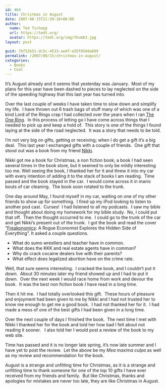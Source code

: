 ```yaml
---
id: 464
title: Christmas in August
date: 2007-08-15T21:59:18+00:00
author:
  name: Ted Tschopp
  url: https://tedt.org/
  avatar: https://tedt.org/img/thumb3.jpg
layout: post

guid: 7bf52b51-dc5c-4533-ae4f-e55f850da699
permalink: /2007/08/15/christmas-in-august/
categories:
  - Books
  - Cool
---
```

It’s August already and it seems that yesterday was January.  Most of my plans for this year have been dashed to pieces to lay neglected on the side of the speeding highway that this last year has turned into.

Over the last couple of weeks I have taken time to slow down and simplify my life.  I have thrown out 6 trash bags of stuff many of which was one of a kind Lord of the Rings crap I had collected over the years when I ran [The One Ring](http://www.theonering.com/).  In this process of letting go I have come across things that I needed to pick up and keep a hold of.  This story is one of the things I found laying at the side of the road neglected.  It was a story that needs to be told.

I’m not very big on gifts, getting or receiving; when I do get a gift it’s a big deal.  This last year I exchanged gifts with a couple of friends.  One gift that stood out was a book from my friend [Nikki](http://thenik.livejournal.com/).

Nikki got me a book for Christmas, a non fiction book; a book I had seen several times in the book store, but it seemed to only be mildly interesting too me. Well seeing the book, I thanked her for it and threw it into my car with every intention of adding it to the stack of books I am reading.  Time passed and the book stayed in the car.  I would come across it in manic bouts of car cleaning.  The book soon rotated to the trunk.

One day around May, I found myself in my car, waiting on one of my other friends to show up for something.  I fired up my iPod looking to listen to another pod cast.  Curses!  I had listened to all my podcasts.  I saw my bible and thought about doing my homework for my bible study.  No, I could put that off.  Then the thought occurred to me.  I could go to the trunk of the car and get Nikki’s present out of the trunk.  I got the book and read the cover “[Freakonomics](http://www.amazon.com/Freakonomics-Revised-Expanded-Economist-Everything/dp/0061234001/): A Rogue Economist Explores the Hidden Side of Everything”. It asked a couple questions.

  * What do sumo wrestlers and teacher have in common.
  * What does the KKK and real estate agents have in common?
  * Why do crack cocaine dealers live with their parents?
  * What effect does legalized abortion have on the crime rate.

Well, that sure seems interesting.  I cracked the book, and I couldn’t put it down.  About 30 minutes later my friend showed up and I had to put it down.  Over the next week I would race home from work and devour the book.  It was the best non fiction book I have read in a long time.

Then it hit me.  I had totally overlooked this gift.  These hours of pleasure and enjoyment had been given to me by Nikki and I had not trusted her to know me enough to get me a good book.  I had not thanked her for it.  I had made a mess of one of the best gifts I had been given in a long time.

Over the next couple of days I finished the book.  The next time I met with Nikki I thanked her for the book and told her how bad I felt about not reading it sooner.   I also told her I would post a review of the book to my web site.

Time has passed and it is no longer late spring, it’s now late summer and I have yet to post the review.  Let the above be my _Mea maxima culpa_ as well as my review and recommendation for the book.

August is a strange and unfitting time for Christmas, as it is a strange and unfitting time to thank someone for one of the top 10 gifts I have ever received from my friends and family.  But like Christmas, thanks and apologies for mistakes are never too late, they are like Christmas in August.